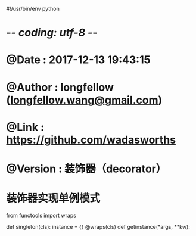 #!/usr/bin/env python
# -*- coding: utf-8 -*-
# @Date    : 2017-12-13 19:43:15
# @Author  : longfellow (longfellow.wang@gmail.com)
# @Link    : https://github.com/wadasworths
# @Version : 装饰器（decorator）

# 装饰器实现单例模式
from functools import wraps


def singleton(cls):
	instance = {}
	@wraps(cls)
	def getinstance(*args, **kw):
		